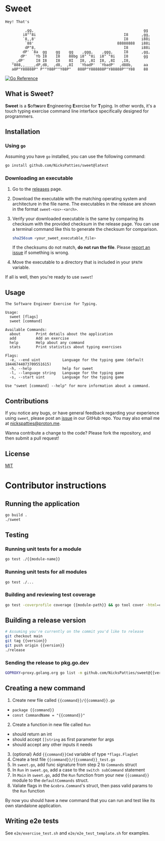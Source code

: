 # Sweet

```
Hey! That's

         ,gg,                                                  gg  
        i8""8i                                        I8      ,gg, 
        `8,,8'                                        I8      i88i 
         `88'                                      88888888   i88i 
         dP"8,                                        I8      i88i 
        dP' `8a  gg    gg    gg    ,ggg,    ,ggg,     I8      ,gg, 
       dP'   `Yb I8    I8    88bg i8" "8i  i8" "8i    I8       gg  
   _ ,dP'     I8 I8    I8    8I   I8, ,8I  I8, ,8I   ,I8,          
   "888,,____,dP,d8,  ,d8,  ,8I   `YbadP'  `YbadP'  ,d88b,     aa  
   a8P"Y88888P" P""Y88P""Y88P"   888P"Y888888P"Y88888P""Y88    88  
```

[![Go Reference](https://pkg.go.dev/badge/github.com/NicksPatties/sweet.svg)](https://pkg.go.dev/github.com/NicksPatties/sweet)

## What is Sweet?

**Sweet** is a **S**oft**w**are **E**ngineering **E**xercise for **T**yping. In other words, it's a touch typing exercise command line interface specifically designed for programmers.

## Installation

### Using `go`

Assuming you have `go` installed, you can use the following command:

```sh
go install github.com/NicksPatties/sweet@latest
```

### Downloading an executable

1. Go to the [releases](https://github.com/NicksPatties/sweet/releases) page.

2. Download the executable with the matching operating system and architecture in the file name. The executables in the release are shown in the format `sweet-<os>-<arch>`.

3. Verify your downloaded executable is the same by comparing its checksum with the provided checksum in the release page. You can use a terminal command like this to generate the checksum for comparison.

    ```sh
    sha256sum <your_sweet_executable_file>
    ```
    If the checksums do not match, **do not run the file**. Please [report an issue](https://github.com/NicksPatties/sweet/issues) if something is wrong.

4. Move the executable to a directory that is included in your `$PATH` variable.

If all is well, then you're ready to use `sweet`!

## Usage

```
The Software Engineer Exercise for Typing.

Usage:
  sweet [flags]
  sweet [command]

Available Commands:
  about       Print details about the application
  add         Add an exercise
  help        Help about any command
  stats       Print statistics about typing exercises

Flags:
  -e, --end uint          Language for the typing game (default 18446744073709551615)
  -h, --help              help for sweet
  -l, --language string   Language for the typing game
  -s, --start uint        Language for the typing game

Use "sweet [command] --help" for more information about a command.
```

## Contributions

If you notice any bugs, or have general feedback regarding your experience using `sweet`, please post an [issue](https://github.com/NicksPatties/sweet/issues) in our GitHub repo. You may also email me at [nickspatties@proton.me](mailto:nickspatties@proton.me?subject=Sweet%20Issue%3A%20%3CYour%20issue%20title%20here%3E&body=Sweet%20version%3A%20%3Csweet%20version%3E%0D%0ADetails%3A%20%3Cadd%20details%20here%3E).

Wanna contribute a change to the code? Please fork the repository, and then submit a pull request!

## License

[MIT](LICENSE)

# Contributor instructions

## Running the application

```sh
go build .
./sweet
```

## Testing

### Running unit tests for a module

```sh
go test ./{{module-name}}
```

### Running unit tests for all modules

```sh
go test ./...
```

### Building and reviewing test coverage

```sh
go test -coverprofile coverage {{module-path}} && go tool cover -html=coverage
```

## Building a release version

```sh
# Assuming you're currently on the commit you'd like to release
git checkout main
git tag {{version}}
git push origin {{version}}
./release
```

### Sending the release to pkg.go.dev

```sh
GOPROXY=proxy.golang.org go list -m github.com/NicksPatties/sweet@{{version}}
```

## Creating a new command

1. Create new file called `{{command}}/{{command}}.go`
  - `package {{command}}`
  - `const CommandName = "{{command}}"`
2. Create a function in new file called `Run`
  - should return an int
  - should accept `[]string` as first parameter for args
  - should accept any other inputs it needs
3. (optional) Add `{{command}}Cmd` variable of type `*flags.FlagSet`
4. Create a test file `{{command}}/{{command}}_test.go`
5. In `sweet.go`, add func signature from step 2 to `Commands` struct
6. In `Run` in `sweet.go`, add a case to the `switch subCommand` statement
7. In `Main` in `sweet.go`, add the `Run` function from your new `{{command}}` module to the `defaultCommands` struct.
8. Valiate flags in the `&cobra.Command`'s struct, then pass valid params to the `Run` function

By now you should have a new command that you can run and test like its own standalone application.

## Writing e2e tests

See `e2e/exercise_test.sh` and `e2e/e2e_test_template.sh` for examples.

